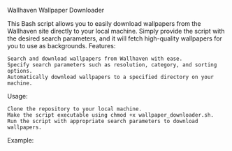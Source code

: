 Wallhaven Wallpaper Downloader

This Bash script allows you to easily download wallpapers from the Wallhaven site directly to your local machine. Simply provide the script with the desired search parameters, and it will fetch high-quality wallpapers for you to use as backgrounds.
Features:

    Search and download wallpapers from Wallhaven with ease.
    Specify search parameters such as resolution, category, and sorting options.
    Automatically download wallpapers to a specified directory on your machine.

Usage:

    Clone the repository to your local machine.
    Make the script executable using chmod +x wallpaper_downloader.sh.
    Run the script with appropriate search parameters to download wallpapers.

Example:
